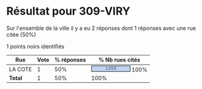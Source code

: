 # Résultat pour 309-VIRY

Sur l'ensemble de la ville il y a eu 2 réponses dont 1 réponses avec une rue citée (50%)

1 points noirs identifiés

| Rue | Vote | % réponses | % Nb rues cités|
|-----|------|------------|----------------|
| LA COTE | 1 | 50% | <img src="../../img/bar_100.gif" />&nbsp;100%|
| **Total** | 1 | 50% | 100%|
